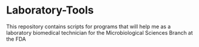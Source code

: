 # Laboratory-Tools
This repository contains scripts for programs that will help me as a laboratory biomedical technician for the Microbiological Sciences Branch at the FDA
